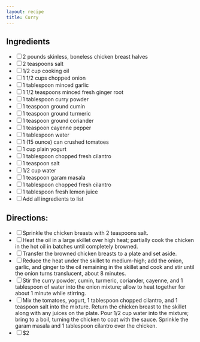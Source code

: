 ```yaml
---
layout: recipe
title: Curry
---
```

<section class="recipe-ingredients">
    <h2>Ingredients</h2>
    <ul class="ingredient-list">
        <li><label><input type="checkbox">2 pounds skinless, boneless chicken breast halves</label></li>
        <li><label><input type="checkbox">2 teaspoons salt</label></li>
        <li><label><input type="checkbox">1/2 cup cooking oil</label></li>
        <li><label><input type="checkbox">1 1/2 cups chopped onion</label></li>
        <li><label><input type="checkbox">1 tablespoon minced garlic</label></li>
        <li><label><input type="checkbox">1 1/2 teaspoons minced fresh ginger root</label></li>
        <li><label><input type="checkbox">1 tablespoon curry powder</label></li>
        <li><label><input type="checkbox">1 teaspoon ground cumin</label></li>
        <li><label><input type="checkbox">1 teaspoon ground turmeric</label></li>
        <li><label><input type="checkbox">1 teaspoon ground coriander</label></li>
        <li><label><input type="checkbox">1 teaspoon cayenne pepper</label></li>
        <li><label><input type="checkbox">1 tablespoon water</label></li>
        <li><label><input type="checkbox">1 (15 ounce) can crushed tomatoes</label></li>
        <li><label><input type="checkbox">1 cup plain yogurt</label></li>
        <li><label><input type="checkbox">1 tablespoon chopped fresh cilantro</label></li>
        <li><label><input type="checkbox">1 teaspoon salt</label></li>
        <li><label><input type="checkbox">1/2 cup water</label></li>
        <li><label><input type="checkbox">1 teaspoon garam masala</label></li>
        <li><label><input type="checkbox">1 tablespoon chopped fresh cilantro</label></li>
        <li><label><input type="checkbox">1 tablespoon fresh lemon juice</label></li>
        <li><label><input type="checkbox">Add all ingredients to list</label></li>
    </ul>
</section>

<section class="recipe-directions">
    <h2>Directions:</h2>
    <ul class="direction-list">
        <li><label><input type="checkbox">Sprinkle the chicken breasts with 2 teaspoons salt.</label></li>
        <li><label><input type="checkbox">Heat the oil in a large skillet over high heat; partially cook the chicken in the hot oil in batches until completely browned.</label></li>
        <li><label><input type="checkbox">Transfer the browned chicken breasts to a plate and set aside.</label></li>
        <li><label><input type="checkbox">Reduce the heat under the skillet to medium-high; add the onion, garlic, and ginger to the oil remaining in the skillet and cook and stir until the onion turns translucent, about 8 minutes.</label></li>
        <li><label><input type="checkbox">Stir the curry powder, cumin, turmeric, coriander, cayenne, and 1 tablespoon of water into the onion mixture; allow to heat together for about 1 minute while stirring.</label></li>
        <li><label><input type="checkbox">Mix the tomatoes, yogurt, 1 tablespoon chopped cilantro, and 1 teaspoon salt into the mixture. Return the chicken breast to the skillet along with any juices on the plate. Pour 1/2 cup water into the mixture; bring to a boil, turning the chicken to coat with the sauce. Sprinkle the garam masala and 1 tablespoon cilantro over the chicken.</label></li>
        <li><label><input type="checkbox">$2</label></li>
    </ul>
</section>

